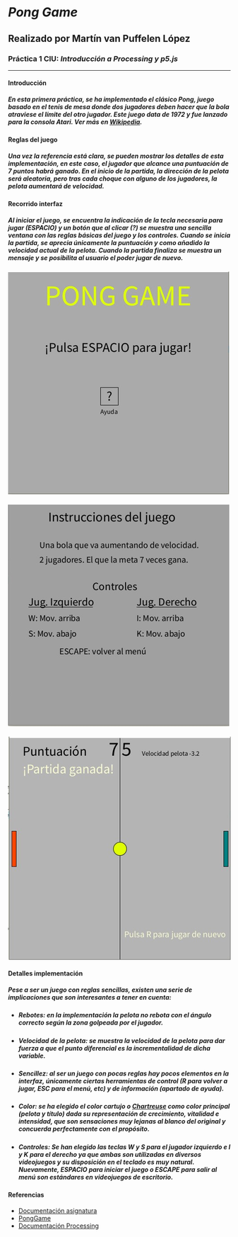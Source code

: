 # ***Pong Game***
## Realizado por Martín van Puffelen López
### Práctica 1 CIU: *Introducción a Processing y p5.js*
___

#### Introducción
##### En esta primera práctica, se ha implementado el clásico **Pong**, juego basado en el tenis de mesa donde dos jugadores deben hacer que la bola atraviese el límite del otro jugador. Este juego data de 1972 y fue lanzado para la consola Atari. Ver más en [Wikipedia](https://es.wikipedia.org/wiki/Pong).

#### Reglas del juego
##### Una vez la referencia está clara, se pueden mostrar los detalles de esta implementación, en este caso, el jugador que alcance una puntuación de 7 puntos habrá ganado. En el inicio de la partida, la dirección de la pelota será aleatoria, pero tras cada choque con alguno de los jugadores, la pelota aumentará de velocidad. 

#### Recorrido interfaz
##### Al iniciar el juego, se encuentra la indicación de la tecla necesaria para jugar (*ESPACIO*) y un botón que al clicar (*?*) se muestra una sencilla ventana con las reglas básicas del juego y los controles. Cuando se inicia la partida, se aprecia únicamente la puntuación y como añadido la velocidad actual de la pelota. Cuando la partida finaliza se muestra un mensaje y se posibilita al usuario el poder jugar de nuevo.

![Imagen Menú](https://github.com/martinvplopez/Pong-CIU/blob/main/menu.jpg)
####
![Imagen Ayuda](https://github.com/martinvplopez/Pong-CIU/blob/main/help.jpg)
####
![Imagen Partida](https://github.com/martinvplopez/Pong-CIU/blob/main/game.jpg)

#### Detalles implementación
##### Pese a ser un juego con reglas sencillas, existen una serie de implicaciones que son interesantes a tener en cuenta:
- ##### **Rebotes**: en la implementación la pelota no rebota con el ángulo correcto según la zona golpeada por el jugador.
- ##### **Velocidad** de la pelota: se muestra la velocidad de la pelota para dar fuerza a que el punto diferencial es la incrementalidad de dicha variable.
- ##### **Sencillez**: al ser un juego con pocas reglas hay pocos elementos en la interfaz, únicamente ciertas herramientas de control (R para volver a jugar, ESC para el menú, etc) y de información (apartado de ayuda).
- ##### **Color**: se ha elegido el color cartujo o [Chartreuse](https://es.wikipedia.org/wiki/Chartreuse_(licor)) como color principal (pelota y título) dada su representación de crecimiento, vitalidad e intensidad, que son sensaciones muy lejanas al blanco del original y concuerda perfectamente con el propósito.
- ##### **Controles**: Se han elegido las teclas *W* y *S* para el jugador izquierdo e *I* y *K* para el derecho ya que ambas son utilizadas en diversos videojuegos y su disposición en el teclado es muy natural. Nuevamente, *ESPACIO* para iniciar el juego o *ESCAPE* para salir al menú son estándares en videojuegos de escritorio. 

#### Referencias
- [Documentación asignatura](https://github.com/otsedom/otsedom.github.io/blob/main/CIU/P1/README.md)
- [PongGame](https://www.ponggame.org/)
- [Documentación Processing](https://processing.org/reference)

